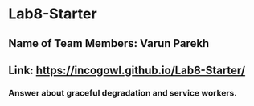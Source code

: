 # Lab8-Starter

## Name of Team Members: Varun Parekh

## Link: https://incogowl.github.io/Lab8-Starter/

### Answer about graceful degradation and service workers.
